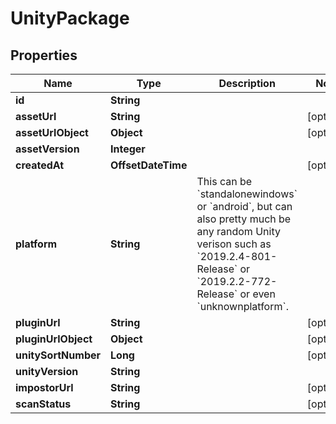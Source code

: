 

# UnityPackage



## Properties

| Name | Type | Description | Notes |
|------------ | ------------- | ------------- | -------------|
|**id** | **String** |  |  |
|**assetUrl** | **String** |  |  [optional] |
|**assetUrlObject** | **Object** |  |  [optional] |
|**assetVersion** | **Integer** |  |  |
|**createdAt** | **OffsetDateTime** |  |  [optional] |
|**platform** | **String** | This can be &#x60;standalonewindows&#x60; or &#x60;android&#x60;, but can also pretty much be any random Unity verison such as &#x60;2019.2.4-801-Release&#x60; or &#x60;2019.2.2-772-Release&#x60; or even &#x60;unknownplatform&#x60;. |  |
|**pluginUrl** | **String** |  |  [optional] |
|**pluginUrlObject** | **Object** |  |  [optional] |
|**unitySortNumber** | **Long** |  |  [optional] |
|**unityVersion** | **String** |  |  |
|**impostorUrl** | **String** |  |  [optional] |
|**scanStatus** | **String** |  |  [optional] |



